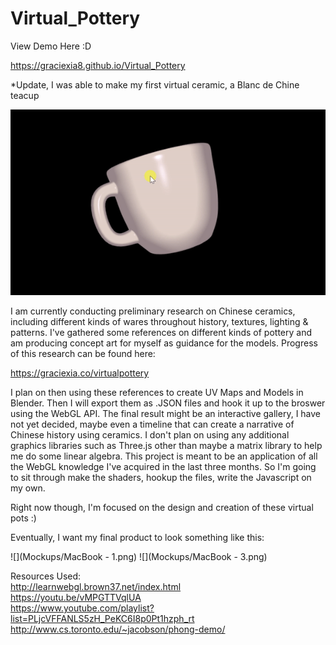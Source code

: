# Virtual_Pottery
View Demo Here :D 

https://graciexia8.github.io/Virtual_Pottery

*Update, I was able to make my first virtual ceramic, a Blanc de Chine teacup 

![](gifs/blancDeChine.gif)

I am currently conducting preliminary research on Chinese ceramics, including different kinds of wares throughout history, textures, lighting & patterns. I've gathered some references on different kinds of pottery and am producing concept art for myself as guidance for the models. Progress of this research can be found here:

https://graciexia.co/virtualpottery

I plan on then using these references to create UV Maps and Models in Blender. Then I will export them as .JSON files and hook it up to the broswer using the WebGL API. The final result might be an interactive gallery, I have not yet decided, maybe even a timeline that can create a narrative of Chinese history using ceramics. I don't plan on using any additional graphics libraries such as Three.js other than maybe a matrix library to help me do some linear algebra. This project is meant to be an application of all the WebGL knowledge I've acquired in the last three months. So I'm going to sit through make the shaders, hookup the files, write the Javascript on my own.

Right now though, I'm focused on the design and creation of these virtual pots :)

Eventually, I want my final product to look something like this:

![](Mockups/MacBook - 1.png)
![](Mockups/MacBook - 3.png)

Resources Used: <br />
http://learnwebgl.brown37.net/index.html <br />
https://youtu.be/vMPGTTVqlUA <br />
https://www.youtube.com/playlist?list=PLjcVFFANLS5zH_PeKC6I8p0Pt1hzph_rt <br />
http://www.cs.toronto.edu/~jacobson/phong-demo/ <br />
